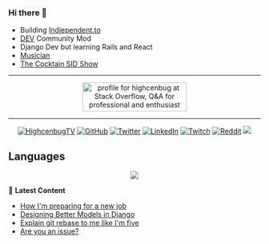 ### Hi there 👋
- Building [Indiependent.to](https://indiependent.to)
- [DEV](https://dev.to) Community Mod
- Django Dev but learning Rails and React
- [Musician](https://open.spotify.com/album/6rQ3KAbSmm97dNJfPMqpvo)
- [The Cocktain SID Show](https://facebook.com/thecocktainsidshow)
------------
<p align="center">
<a href="https://stackoverflow.com/users/11630148/highcenbug"><img src="https://stackoverflow.com/users/flair/11630148.png?theme=dark" width="208" height="58" alt="profile for highcenbug at Stack Overflow, Q&amp;A for professional and enthusiast programmers" title="profile for highcenbug at Stack Overflow, Q&amp;A for professional and enthusiast programmers"></a>
</p>

-----------
<p align="center">
  <a href="https://facebook.com/highcenbugtv"><img src="https://img.shields.io/badge/highcenbugtv-tv-blue" alt="HighcenbugTV"></a>
  <a href="https://github.com/reyesvicente"><img src="https://img.shields.io/github/followers/reyesvicente?label=Follow&style=social" alt="GitHub"></a>
	<a href="https://twitter.com/highcenburg"><img src="https://img.shields.io/twitter/follow/highcenburg?label=Follow&style=social" alt="Twitter"></a>
	<a href="https://www.linkedin.com/in/reyesvicente0888"><img src="https://img.shields.io/badge/LinkedIn--_.svg?style=social&logo=linkedin" alt="LinkedIn"></a>	
  <a href="https://twitch.tv/highcenburg"><img src="https://img.shields.io/twitch/status/highcenburg?style=social" alt="Twitch"></a>
  <a href="https://reddit.com/u/icenreyes"><img src="https://img.shields.io/reddit/user-karma/combined/icenreyes?style=social" alt="Reddit"></a>
  <a href="https://open.spotify.com/artist/7oujeUrwgwhYUQFRW7VlIR?si=FlA7f1xiScKf4wcaegYF8g"><img src="https://img.shields.io/badge/Soul%20Heist%20Music-Support-green"></a>
</p>



Languages 
------------ 
<p align="center">
<a href="https://wakatime.com"><img src="https://wakatime.com/share/@vgreyes/48c45939-4d48-4a04-8cac-c1708792c69b.png" /></a> 
</p>



📕 **Latest Content**
<!-- BLOG-POST-LIST:START -->
- [How I'm preparing for a new job](https://dev.to/highcenburg/how-i-m-preparing-for-a-new-job-4m0n)
- [Designing Better Models in Django](https://dev.to/highcenburg/designing-better-models-in-django-682)
- [Explain git rebase to me like I'm five](https://dev.to/highcenburg/explain-git-rebase-to-me-like-i-m-five-df7)
- [Are you an issue?](https://dev.to/highcenburg/are-you-an-issue-1g9j)
<!-- BLOG-POST-LIST:END -->
